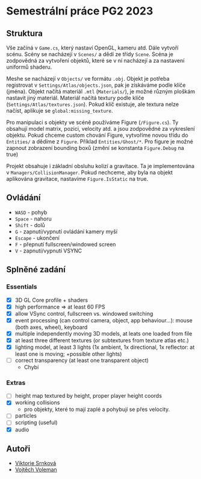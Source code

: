 # Semestrální práce PG2 2023
## Struktura
Vše začíná v `Game.cs`, který nastaví OpenGL, kameru atd. Dále vytvoří scénu.
Scény se nacházejí v `Scenes/` a dědí ze třídy `Scene`. Scéna je zodpovědná za vytvoření
objektů, které se v ní nacházejí a za nastavení uniformů shaderu. 

Meshe se nacházejí v `Objects/` ve formátu `.obj`. Objekt je potřeba registrovat v `Settings/Atlas/objects.json`, pak je získáváme podle klíče (jména).
Objekt načítá materiál `.mtl` (`Materials/`), je možné různým ploškám nastavit jiný materiál. Materiál načítá textury podle klíče (`Settings/Atlas/textures.json`). Pokud klíč existuje, ale textura nelze načíst, aplikuje se `global:missing_texture`.

Pro manipulaci s objekty ve scéně používáme Figure (`/Figure.cs`). Ty obsahují model matrix, pozici, velocity atd. a jsou zodpovědné za vykreslení objektu.
Pokud chceme custom chování Figure, vytvoříme novou třídu do `Entities/` a dědíme z `Figure`. Příklad `Entities/Ghost/*`. Pro figure je možné zapnout zobrazení bounding boxů (změní se konstanta `Figure.Debug` na true)

Projekt obsahuje i základní obsluhu kolizí a gravitace. Ta je implementována v `Managers/CollisionManager`. Pokud nechceme, aby byla na objekt aplikována gravitace, nastavíme `Figure.IsStatic` na true.

## Ovládání
- `WASD` - pohyb
- `Space` - nahoru
- `Shift` - dolů
- `G` - zapnutí/vypnutí ovládání kamery myší
- `Escape` - ukončení
- `F` - přepnutí fullscreen/windowed screen
- `V` - zapnutí/vypnutí VSYNC

## Splněné zadání
### Essentials
* [x] 3D GL Core profile + shaders
* [x] high performance => at least 60 FPS
* [x] allow VSync control, fullscreen vs. windowed switching
* [x] event processing (can control camera, object, app behaviour...): mouse (both axes, wheel), keyboard
* [x] multiple independently moving 3D models, at leats one loaded from file
* [x] at least three different textures (or subtextures from texture atlas etc.)
* [x] lighting model, at least 3 lights (1x ambient, 1x directional, 1x reflector: at least one is moving; +possible other lights)
* [ ] correct transparency (at least one transparent object)
  * Chybí

### Extras
* [ ] height map textured by height, proper player height coords
* [x] working collisions
  * pro objekty, které to mají zaplé a pohybují se přes velocity.
* [ ] particles
* [ ] scripting (useful)
* [x] audio

## Autoři
- [Viktorie Srnková](https://github.com/ViktorieSrnkova)
- [Vojtěch Voleman](https://github.com/vvoleman)